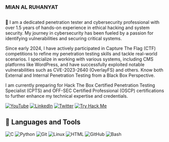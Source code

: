 <!-- Sci-Fi Live Hacking Image -->

### MIAN AL RUHANYAT


##
👋 I am a dedicated penetration tester and cybersecurity professional with over 1.5 years of hands-on experience in ethical hacking and system security. My journey in cybersecurity has been fueled by a passion for identifying vulnerabilities and securing critical systems.

Since early 2024, I have actively participated in Capture The Flag (CTF) competitions to refine my penetration testing skills and tackle real-world scenarios. I specialize in working with various systems, including CMS platforms like WordPress, and have successfully exploited notable vulnerabilities such as CVE-2023-2640 (OverlayFS) and others. Know both External and Internal Penetration Testing from a Black Box Perspective.

I am currently preparing for Hack The Box Certified Penetration Testing Specialist (CPTS) and OFF-SEC Certified Professional (OSCP) certifications to further enhance my technical expertise and credentials.

[![YouTube](https://img.shields.io/badge/YouTube-Mian%20Al%20Ruhanyat-red?style=flat-square&logo=youtube)](https://www.youtube.com/@mian_al_ruhanyat) [![LinkedIn](https://img.shields.io/badge/LinkedIn-Mian%20Al%20Ruhanyat-%230077B5?style=flat-square&logo=linkedin)](https://www.linkedin.com/in/mian-al-ruhanyat-%F0%9F%87%B5%F0%9F%87%B8-833127247/)  [![Twitter](https://img.shields.io/badge/Twitter-M_Ruhanyat-%231DA1F2?style=flat-square&logo=twitter)](https://twitter.com/M_Ruhanyat) [![Try Hack Me](https://img.shields.io/badge/TryHackMe-M_Ruhanyat-%23FF4C20?style=flat-square&logo=tryhackme
)](https://tryhackme.com/r/p/M.Ruhanyat)

## 🧰 Languages and Tools

![C](https://img.shields.io/badge/C-%2300599C?style=flat-square&logo=C&logoColor=white) ![Python](https://img.shields.io/badge/Python-%233776AB?style=flat-square&logo=Python&logoColor=white) ![Git](https://img.shields.io/badge/Git-%23F05032?style=flat-square&logo=Git&logoColor=white) ![Linux](https://img.shields.io/badge/Linux-%23FCC624?style=flat-square&logo=Linux&logoColor=black) ![HTML](https://img.shields.io/badge/HTML-%23E34F26?style=flat-square&logo=HTML5&logoColor=white) ![GitHub](https://img.shields.io/badge/GitHub-%23121011?style=flat-square&logo=GitHub&logoColor=white)  ![Bash](https://img.shields.io/badge/Bash-%234EAA25?style=flat-square&logo=GNU%20Bash&logoColor=white)


